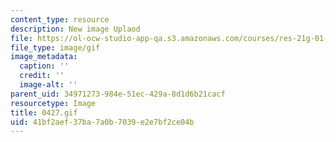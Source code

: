```yaml
---
content_type: resource
description: New image Uplaod
file: https://ol-ocw-studio-app-qa.s3.amazonaws.com/courses/res-21g-01-kana-spring-2010/41bf2aef37ba7a0b7039e2e7bf2ce04b_0427.gif
file_type: image/gif
image_metadata:
  caption: ''
  credit: ''
  image-alt: ''
parent_uid: 34971273-984e-51ec-429a-8d1d6b21cacf
resourcetype: Image
title: 0427.gif
uid: 41bf2aef-37ba-7a0b-7039-e2e7bf2ce04b
---
```

